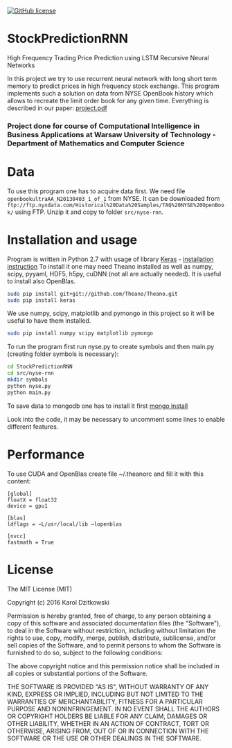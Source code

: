 [![GitHub license](https://img.shields.io/github/license/mashape/apistatus.svg)](https://raw.githubusercontent.com/dzitkowskik/StockPredictionRNN/master/LICENSE)

# StockPredictionRNN
High Frequency Trading Price Prediction using LSTM Recursive Neural Networks   

In this project we try to use recurrent neural network with long short term memory 
to predict prices in high frequency stock exchange. This program implements such a solution 
on data from NYSE OpenBook history which allows to recreate the limit order book for any given time.
Everything is described in our paper: [project.pdf](https://github.com/dzitkowskik/StockPredictionRNN/blob/master/docs/project.pdf)

### Project done for course of Computational Intelligence in Business Applications at Warsaw University of Technology - Department of Mathematics and Computer Science

# Data

To use this program one has to acquire data first. We need file `openbookultraAA_N20130403_1_of_1` from NYSE.
It can be downloaded from `ftp://ftp.nyxdata.com/Historical%20Data%20Samples/TAQ%20NYSE%20OpenBook/` using FTP.
Unzip it and copy to folder `src/nyse-rnn`.

# Installation and usage

Program is written in Python 2.7 with usage of library [Keras](http://keras.io) - [installation instruction](http://keras.io/#installation)
To install it one may need Theano installed as well as numpy, scipy, pyyaml, HDF5, h5py, cuDNN (not all are actually needed).
It is useful to install also OpenBlas.

```bash
sudo pip install git+git://github.com/Theano/Theano.git
sudo pip install keras
```

We use numpy, scipy, matplotlib and pymongo in this project so it will be useful to have them installed.

```bash
sudo pip install numpy scipy matplotlib pymongo
```

To run the program first run nyse.py to create symbols and then main.py (creating folder symbols is necessary):

```bash
cd StockPredictionRNN
cd src/nyse-rnn
mkdir symbols
python nyse.py
python main.py
```

To save data to mongodb one has to install it first [mongo install](https://docs.mongodb.org/manual/tutorial/install-mongodb-on-ubuntu/)

Look into the code, it may be necessary to uncomment some lines to enable different features.

# Performance 

To use CUDA and OpenBlas create file ~/.theanorc and fill it with this content:

```
[global]
floatX = float32 
device = gpu1

[blas]
ldflags = −L/usr/local/lib −lopenblas

[nvcc]
fastmath = True
```

# License 

The MIT License (MIT)

Copyright (c) 2016 Karol Dzitkowski

Permission is hereby granted, free of charge, to any person obtaining a copy of this software and associated documentation files (the "Software"), to deal in the Software without restriction, including without limitation the rights to use, copy, modify, merge, publish, distribute, sublicense, and/or sell copies of the Software, and to permit persons to whom the Software is furnished to do so, subject to the following conditions:

The above copyright notice and this permission notice shall be included in all copies or substantial portions of the Software.

THE SOFTWARE IS PROVIDED "AS IS", WITHOUT WARRANTY OF ANY KIND, EXPRESS OR IMPLIED, INCLUDING BUT NOT LIMITED TO THE WARRANTIES OF MERCHANTABILITY, FITNESS FOR A PARTICULAR PURPOSE AND NONINFRINGEMENT. IN NO EVENT SHALL THE AUTHORS OR COPYRIGHT HOLDERS BE LIABLE FOR ANY CLAIM, DAMAGES OR OTHER LIABILITY, WHETHER IN AN ACTION OF CONTRACT, TORT OR OTHERWISE, ARISING FROM, OUT OF OR IN CONNECTION WITH THE SOFTWARE OR THE USE OR OTHER DEALINGS IN THE SOFTWARE.
